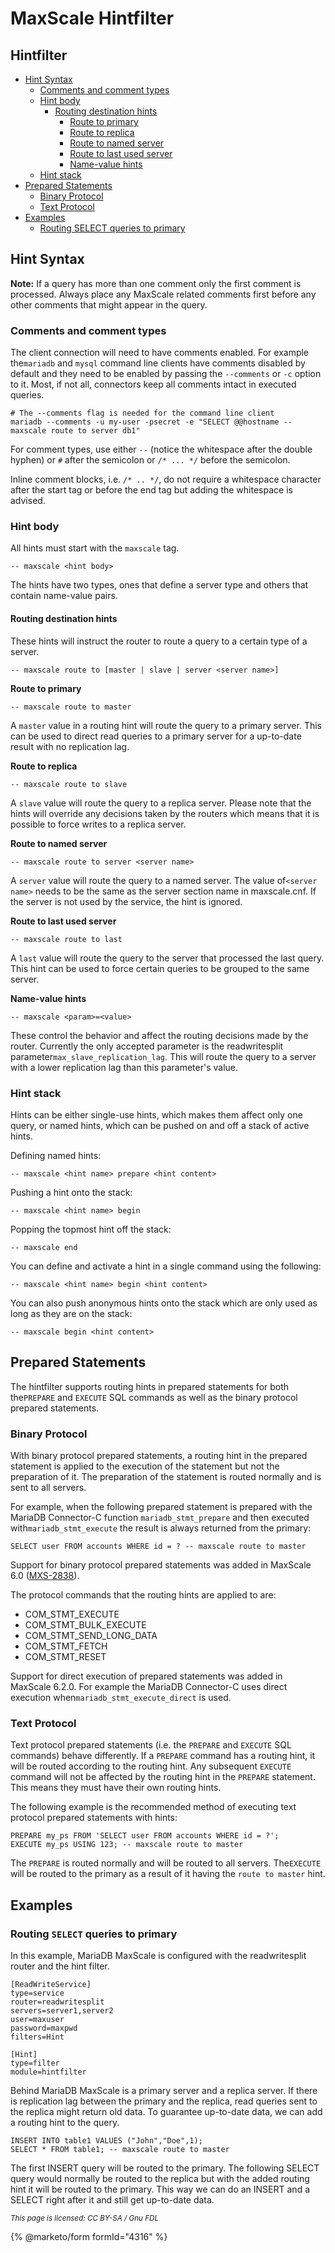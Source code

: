 # MaxScale Hintfilter

## Hintfilter

* [Hint Syntax](maxscale-hintfilter.md#hint-syntax)
  * [Comments and comment types](maxscale-hintfilter.md#comments-and-comment-types)
  * [Hint body](maxscale-hintfilter.md#hint-body)
    * [Routing destination hints](maxscale-hintfilter.md#routing-destination-hints)
      * [Route to primary](maxscale-hintfilter.md#route-to-primary)
      * [Route to replica](maxscale-hintfilter.md#route-to-replica)
      * [Route to named server](maxscale-hintfilter.md#route-to-named-server)
      * [Route to last used server](maxscale-hintfilter.md#route-to-last-used-server)
      * [Name-value hints](maxscale-hintfilter.md#name-value-hints)
  * [Hint stack](maxscale-hintfilter.md#hint-stack)
* [Prepared Statements](maxscale-hintfilter.md#prepared-statements)
  * [Binary Protocol](maxscale-hintfilter.md#binary-protocol)
  * [Text Protocol](maxscale-hintfilter.md#text-protocol)
* [Examples](maxscale-hintfilter.md#examples)
  * [Routing SELECT queries to primary](maxscale-hintfilter.md#routing-select-queries-to-primary)

## Hint Syntax

**Note:** If a query has more than one comment only the first comment is
processed. Always place any MaxScale related comments first before any other
comments that might appear in the query.

### Comments and comment types

The client connection will need to have comments enabled. For example the`mariadb` and `mysql` command line clients have comments disabled by default and
they need to be enabled by passing the `--comments` or `-c` option to it. Most,
if not all, connectors keep all comments intact in executed queries.

```
# The --comments flag is needed for the command line client
mariadb --comments -u my-user -psecret -e "SELECT @@hostname -- maxscale route to server db1"
```

For comment types, use either `--` (notice the whitespace after the double
hyphen) or `#` after the semicolon or `/* ... */` before the semicolon.

Inline comment blocks, i.e. `/* .. */`, do not require a whitespace character
after the start tag or before the end tag but adding the whitespace is advised.

### Hint body

All hints must start with the `maxscale` tag.

```
-- maxscale <hint body>
```

The hints have two types, ones that define a server type and others that contain
name-value pairs.

#### Routing destination hints

These hints will instruct the router to route a query to a certain type of a
server.

```
-- maxscale route to [master | slave | server <server name>]
```

**Route to primary**

```
-- maxscale route to master
```

A `master` value in a routing hint will route the query to a primary server. This
can be used to direct read queries to a primary server for a up-to-date result
with no replication lag.

**Route to replica**

```
-- maxscale route to slave
```

A `slave` value will route the query to a replica server. Please note that the
hints will override any decisions taken by the routers which means that it is
possible to force writes to a replica server.

**Route to named server**

```
-- maxscale route to server <server name>
```

A `server` value will route the query to a named server. The value of`<server name>` needs to be the same as the server section name in
maxscale.cnf. If the server is not used by the service, the hint is ignored.

**Route to last used server**

```
-- maxscale route to last
```

A `last` value will route the query to the server that processed the last
query. This hint can be used to force certain queries to be grouped to the same
server.

**Name-value hints**

```
-- maxscale <param>=<value>
```

These control the behavior and affect the routing decisions made by the
router. Currently the only accepted parameter is the readwritesplit parameter`max_slave_replication_lag`. This will route the query to a server with a lower
replication lag than this parameter's value.

### Hint stack

Hints can be either single-use hints, which makes them affect only one query, or
named hints, which can be pushed on and off a stack of active hints.

Defining named hints:

```
-- maxscale <hint name> prepare <hint content>
```

Pushing a hint onto the stack:

```
-- maxscale <hint name> begin
```

Popping the topmost hint off the stack:

```
-- maxscale end
```

You can define and activate a hint in a single command using the following:

```
-- maxscale <hint name> begin <hint content>
```

You can also push anonymous hints onto the stack which are only used as long as
they are on the stack:

```
-- maxscale begin <hint content>
```

## Prepared Statements

The hintfilter supports routing hints in prepared statements for both the`PREPARE` and `EXECUTE` SQL commands as well as the binary protocol prepared
statements.

### Binary Protocol

With binary protocol prepared statements, a routing hint in the prepared
statement is applied to the execution of the statement but not the preparation
of it. The preparation of the statement is routed normally and is sent to all
servers.

For example, when the following prepared statement is prepared with the MariaDB
Connector-C function `mariadb_stmt_prepare` and then executed with`mariadb_stmt_execute` the result is always returned from the primary:

```
SELECT user FROM accounts WHERE id = ? -- maxscale route to master
```

Support for binary protocol prepared statements was added in MaxScale 6.0
([MXS-2838](https://jira.mariadb.org/browse/MXS-2838)).

The protocol commands that the routing hints are applied to are:

* COM\_STMT\_EXECUTE
* COM\_STMT\_BULK\_EXECUTE
* COM\_STMT\_SEND\_LONG\_DATA
* COM\_STMT\_FETCH
* COM\_STMT\_RESET

Support for direct execution of prepared statements was added in MaxScale
6.2.0. For example the MariaDB Connector-C uses direct execution when`mariadb_stmt_execute_direct` is used.

### Text Protocol

Text protocol prepared statements (i.e. the `PREPARE` and `EXECUTE` SQL
commands) behave differently. If a `PREPARE` command has a routing hint, it will
be routed according to the routing hint. Any subsequent `EXECUTE` command will
not be affected by the routing hint in the `PREPARE` statement. This means they
must have their own routing hints.

The following example is the recommended method of executing text protocol
prepared statements with hints:

```
PREPARE my_ps FROM 'SELECT user FROM accounts WHERE id = ?';
EXECUTE my_ps USING 123; -- maxscale route to master
```

The `PREPARE` is routed normally and will be routed to all servers. The`EXECUTE` will be routed to the primary as a result of it having the `route to master` hint.

## Examples

### Routing `SELECT` queries to primary

In this example, MariaDB MaxScale is configured with the readwritesplit router
and the hint filter.

```
[ReadWriteService]
type=service
router=readwritesplit
servers=server1,server2
user=maxuser
password=maxpwd
filters=Hint

[Hint]
type=filter
module=hintfilter
```

Behind MariaDB MaxScale is a primary server and a replica server. If there is
replication lag between the primary and the replica, read queries sent to the replica
might return old data. To guarantee up-to-date data, we can add a routing hint
to the query.

```
INSERT INTO table1 VALUES ("John","Doe",1);
SELECT * FROM table1; -- maxscale route to master
```

The first INSERT query will be routed to the primary. The following SELECT query
would normally be routed to the replica but with the added routing hint it will be
routed to the primary. This way we can do an INSERT and a SELECT right after it
and still get up-to-date data.

<sub>_This page is licensed: CC BY-SA / Gnu FDL_</sub>

{% @marketo/form formId="4316" %}
